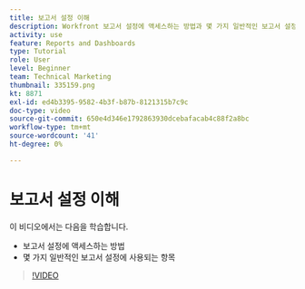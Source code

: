 ```yaml
---
title: 보고서 설정 이해
description: Workfront 보고서 설정에 액세스하는 방법과 몇 가지 일반적인 보고서 설정에 대해 알아봅니다.
activity: use
feature: Reports and Dashboards
type: Tutorial
role: User
level: Beginner
team: Technical Marketing
thumbnail: 335159.png
kt: 8871
exl-id: ed4b3395-9582-4b3f-b87b-8121315b7c9c
doc-type: video
source-git-commit: 650e4d346e1792863930dcebafacab4c88f2a8bc
workflow-type: tm+mt
source-wordcount: '41'
ht-degree: 0%

---
```


# 보고서 설정 이해

이 비디오에서는 다음을 학습합니다.

* 보고서 설정에 액세스하는 방법
* 몇 가지 일반적인 보고서 설정에 사용되는 항목

>[!VIDEO](https://video.tv.adobe.com/v/335159/?quality=12&learn=on)
